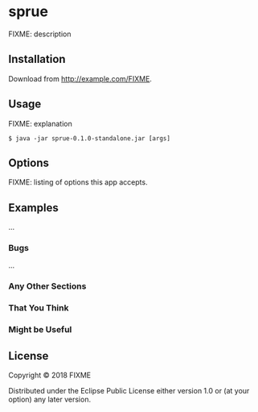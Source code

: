 # sprue

FIXME: description

## Installation

Download from http://example.com/FIXME.

## Usage

FIXME: explanation

    $ java -jar sprue-0.1.0-standalone.jar [args]

## Options

FIXME: listing of options this app accepts.

## Examples

...

### Bugs

...

### Any Other Sections
### That You Think
### Might be Useful

## License

Copyright © 2018 FIXME

Distributed under the Eclipse Public License either version 1.0 or (at
your option) any later version.
